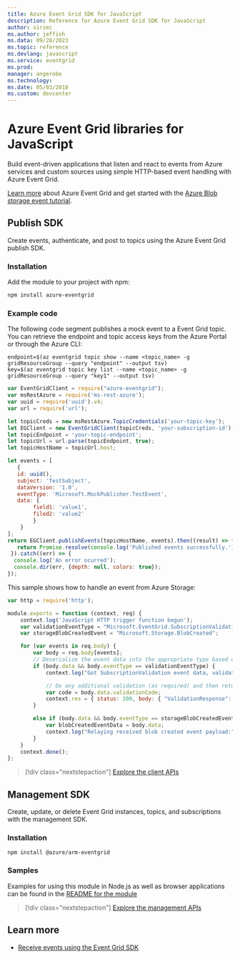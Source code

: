 ```yaml
---
title: Azure Event Grid SDK for JavaScript
description: Reference for Azure Event Grid SDK for JavaScript
author: xirzec
ms.author: jeffish
ms.data: 09/28/2023
ms.topic: reference
ms.devlang: javascript
ms.service: eventgrid
ms.prod: 
manager: angerobe
ms.technology: 
ms.date: 05/03/2018
ms.custom: devcenter
---
```

# Azure Event Grid libraries for JavaScript

Build event-driven applications that listen and react to events from Azure services and custom sources using simple HTTP-based event handling with Azure Event Grid.

[Learn more](/azure/event-grid/overview) about Azure Event Grid and get started with the [Azure Blob storage event tutorial](/azure/storage/blobs/storage-blob-event-quickstart). 

## Publish SDK

Create events, authenticate, and post to topics using the Azure Event Grid publish SDK.

### Installation

Add the module to your project with npm:

```bash
npm install azure-eventgrid
```

### Example code

The following code segment publishes a mock event to a Event Grid topic. You can retrieve the endpoint and topic access keys from the Azure Portal or through the Azure CLI:

```azurecli-interactive
endpoint=$(az eventgrid topic show --name <topic_name> -g gridResourceGroup --query "endpoint" --output tsv)
key=$(az eventgrid topic key list --name <topic_name> -g gridResourceGroup --query "key1" --output tsv)
```

```JavaScript
var EventGridClient = require("azure-eventgrid");
var msRestAzure = require('ms-rest-azure');
var uuid = require('uuid').v4;
var url = require('url');

let topicCreds = new msRestAzure.TopicCredentials('your-topic-key');
let EGClient = new EventGridClient(topicCreds, 'your-subscription-id');
let topicEndpoint = 'your-topic-endpoint';
let topicUrl = url.parse(topicEndpoint, true);
let topicHostName = topicUrl.host;

let events = [
   {
   id: uuid(),
   subject: 'TestSubject',
   dataVersion: '1.0',
   eventType: 'Microsoft.MockPublisher.TestEvent',
   data: {
        field1: 'value1',
        filed2: 'value2'
        }
    }
];
return EGClient.publishEvents(topicHostName, events).then((result) => {
   return Promise.resolve(console.log('Published events successfully.'));
 }).catch((err) => {
  console.log('An error ocurred');
  console.dir(err, {depth: null, colors: true});
});
```

This sample shows how to handle an event from Azure Storage:

```JavaScript
var http = require('http');

module.exports = function (context, req) {
    context.log('JavaScript HTTP trigger function begun');
    var validationEventType = "Microsoft.EventGrid.SubscriptionValidationEvent";
    var storageBlobCreatedEvent = "Microsoft.Storage.BlobCreated";

    for (var events in req.body) {
        var body = req.body[events];
        // Deserialize the event data into the appropriate type based on event type  
        if (body.data && body.eventType == validationEventType) {
            context.log("Got SubscriptionValidation event data, validation code: " + body.data.validationCode + " topic: " + body.topic);

            // Do any additional validation (as required) and then return back the below response
            var code = body.data.validationCode;
            context.res = { status: 200, body: { "ValidationResponse": code } };
        }

        else if (body.data && body.eventType == storageBlobCreatedEvent) {
            var blobCreatedEventData = body.data;
            context.log("Relaying received blob created event payload:" + JSON.stringify(blobCreatedEventData));
        }
    }
    context.done();
};
```

> [!div class="nextstepaction"]
> [Explore the client APIs](/JavaScript/api/overview/azure/eventgrid/client)

## Management SDK

Create, update, or delete Event Grid instances, topics, and subscriptions with the management SDK.

### Installation

```
npm install @azure/arm-eventgrid
```

### Samples

Examples for using this module in Node.js as well as browser applications can be found in the [README for the module](https://www.npmjs.com/package/@azure/arm-eventgrid)

> [!div class="nextstepaction"]
> [Explore the management APIs](/https://www.npmjs.com/package/@azure/arm-eventgrid)

## Learn more

- [Receive events using the Event Grid SDK](/azure/event-grid/receive-events)